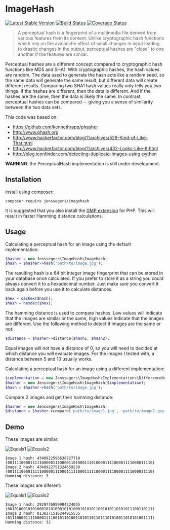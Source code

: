 ImageHash
=========

[![Latest Stable Version](http://img.shields.io/github/release/jenssegers/imagehash.svg)](https://packagist.org/packages/jenssegers/imagehash) [![Build Status](http://img.shields.io/travis/jenssegers/imagehash.svg)](https://travis-ci.org/jenssegers/imagehash) [![Coverage Status](http://img.shields.io/coveralls/jenssegers/imagehash.svg)](https://coveralls.io/r/jenssegers/imagehash)

> A perceptual hash is a fingerprint of a multimedia file derived from various features from its content. Unlike cryptographic hash functions which rely on the avalanche effect of small changes in input leading to drastic changes in the output, perceptual hashes are "close" to one another if the features are similar.

Perceptual hashes are a different concept compared to cryptographic hash functions like MD5 and SHA1. With cryptographic hashes, the hash values are random. The data used to generate the hash acts like a random seed, so the same data will generate the same result, but different data will create different results. Comparing two SHA1 hash values really only tells you two things. If the hashes are different, then the data is different. And if the hashes are the same, then the data is likely the same. In contrast, perceptual hashes can be compared -- giving you a sense of similarity between the two data sets.

This code was based on:
 - https://github.com/kennethrapp/phasher
 - http://www.phash.org
 - http://www.hackerfactor.com/blog/?/archives/529-Kind-of-Like-That.html
 - http://www.hackerfactor.com/blog/?/archives/432-Looks-Like-It.html
 - http://blog.iconfinder.com/detecting-duplicate-images-using-python

**WARNING**: the PerceptualHash implementation is still under development.

Installation
------------

Install using composer:

	composer require jenssegers/imagehash

It is suggested that you also install the [GMP extension](http://php.net/manual/en/book.gmp.php) for PHP. This will result in faster Hamming distance calculations.

Usage
-----

Calculating a perceptual hash for an image using the default implementation:

```php
$hasher = new Jenssegers\ImageHash\ImageHash;
$hash = $hasher->hash('path/to/image.jpg');
```

The resulting hash is a 64 bit integer image fingerprint that can be stored in your database once calculated. If you prefer to store it as a string you could always convert it to a hexadecimal number. Just make sure you convert it back again before you use it to calculate distances.

```php
$hex = dechex($hash);
$hash = hexdec($hex);
```

The hamming distance is used to compare hashes. Low values will indicate that the images are similar or the same, high values indicate that the images are different. Use the following method to detect if images are the same or not:

```php
$distance = $hasher->distance($hash1, $hash2);
```

Equal images will not have a distance of 0, so you will need to decided at which distance you will evaluate images. For the images I tested with, a distance between 5 and 10 usually works.

Calculating a perceptual hash for an image using a different implementation:

```php
$implementation = new Jenssegers\ImageHash\Implementations\DifferenceHash;
$hasher = new Jenssegers\ImageHash\ImageHash($implementation);
$hash = $hasher->hash('path/to/image.jpg');
```

Compare 2 images and get their hamming distance:

```php
$hasher = new Jenssegers\ImageHash\ImageHash;
$distance = $hasher->compare('path/to/image1.jpg', 'path/to/image2.jpg');
```

Demo
----

These images are similar:

![Equals1](https://raw.githubusercontent.com/jenssegers/imagehash/master/tests/images/forest/forest-high.jpg)
![Equals2](https://raw.githubusercontent.com/jenssegers/imagehash/master/tests/images/forest/forest-copyright.jpg)

	Image 1 hash: 4340922596638727710 (0011110000111110000011100001101000111010000111100001111000011110)
	Image 2 hash: 4340922751324659230 (0011110000111110000011100011111000111110000111100001111000011110)
	Hamming distance: 3

These images are diferent:

![Equals1](https://github.com/jenssegers/imagehash/raw/master/tests/images/office/tumblr_ndyfnr7lk21tubinno1_1280.jpg)
![Equals2](https://raw.githubusercontent.com/jenssegers/imagehash/master/tests/images/office/tumblr_ndyfq386o41tubinno1_1280.jpg)

	Image 1 hash: 2929776999984224055 (0010100010101000101010001010100010101011001010110101011100110111)
	Image 2 hash: 8138271516244915535 (0111000011110000111100101101001101011011011101010011010101001111)
	Hamming distance: 32
